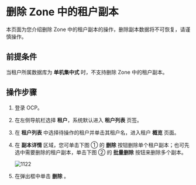 # 删除 Zone 中的租户副本

本页面为您介绍删除 Zone 中的租户副本的操作，删除副本数据将不可恢复，请谨慎操作。

## 前提条件

当租户所属数据库为 **单机集中式** 时，不支持删除 Zone 中的租户副本。

## 操作步骤

1. 登录 OCP。

2. 在左侧导航栏选择 **租户**，系统默认进入 **租户列表** 页签。

3. 在 **租户列表** 中选择待操作的租户并单击其租户名，进入租户 **概览** 页面。

4. 在 **副本详情** 区域，您可单击下图 ① 的 **删除** 按钮删除单个租户副本；也可先选中需要删除的租户副本，单击下图 ② 的 **批量删除** 按钮来删除多个副本。

   ![1122](https://obbusiness-private.oss-cn-shanghai.aliyuncs.com/doc/img/ocp/401/%E5%88%A0%E9%99%A4%E5%89%AF%E6%9C%AC1.png)

5. 在弹出框中单击 **删除** 。
